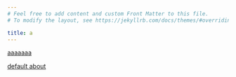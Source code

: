 ```yaml
---
# Feel free to add content and custom Front Matter to this file.
# To modify the layout, see https://jekyllrb.com/docs/themes/#overriding-theme-defaults

title: a
---
```


[aaaaaaa](/docs/scream)

[default about](/docs/about)